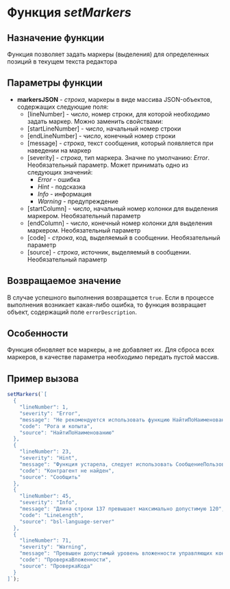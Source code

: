 # Функция *setMarkers*
## Назначение функции
Функция позволяет задать маркеры (выделения) для определенных позиций в текущем текста редактора

## Параметры функции
* **markersJSON** - *строка*, маркеры в виде массива JSON-объектов, содержащих следующие поля:
	* [lineNumber] - *число*, номер строки, для которой необходимо задать маркер. Можно заменить свойствами:
    * [startLineNumber] - *число*, начальный номер строки
    * [endLineNumber] - *число*, конечный номер строки
	* [message] - *строка*, текст сообщения, который появляется при наведении на маркер
    * [severity] - *строка*, тип маркера. Значне по умолчанию: *Error*. Необязательный параметр. Может принимать одно из следующих значений:
        * *Error* - ошибка
        * *Hint* - подсказка
        * *Info* - информация
        * *Warning* - предупреждение
    * [startColumn] - *число*, начальный номер колонки для выделения маркером. Необязательный параметр
    * [endColumn] - *число*, конечный номер колонки для выделения маркером. Необязательный параметр
    * [code] - *строка*, код, выделяемый в сообщении. Необязательный параметр
    * [source] - *строка*, источник, выделяемый в сообщении. Необязательный параметр

## Возвращаемое значение
В случае успешного выполнения возвращается `true`. Если в процессе выполнения возникает какая-либо ошибка, то функция возвращает объект, содержащий поле `errorDescription`.

## Особенности
Функция обновляет все маркеры, а не добавляет их. Для сброса всех маркеров, в качестве параметра необходимо передать пустой массив.

## Пример вызова
```javascript
setMarkers(`[
  {
    "lineNumber": 1,
    "severity": "Error",
    "message": "Не рекомендуется использовать функцию НайтиПоНаименованию",
    "code": "Рога и копыта",
    "source": "НайтиПоНаименованию"
  },
  {
    "lineNumber": 23,
    "severity": "Hint",
    "message": "Функция устарела, следует использовать СообщениеПользователю",
    "code": "Контрагент не найден",
    "source": "Сообщить"
  },
  {
    "lineNumber": 45,
    "severity": "Info",
    "message": "Длина строки 137 превышает максимально допустимую 120",
    "code": "LineLength",
    "source": "bsl-language-server"
  },
  {
    "lineNumber": 71,
    "severity": "Warning",
    "message": "Превышен допустимый уровень вложенности управляющих конструкций",
    "code": "ПроверкаВложенности",
    "source": "ПроверкаКода"
  }
]`);
```